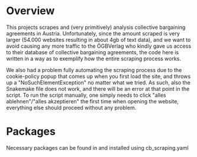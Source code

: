 # Overview

This projects scrapes and (very primitively) analysis collective bargaining agreements in Austria. Unfortunately, since the amount scraped is very larger (54.000 websites resulting in about 4gb of text data), and we want to avoid causing any more traffic to the ÖGBVerlag who kindly gave us access to their database of collective bargaining agreements, the code here is written in a way as to exemplify how the entire scraping process works.

We also had a problem fully automating the scraping process due to the cookie-policy popup that comes up when you first load the site, and throws up a "NoSuchElementException" no matter what we tried. As such, also the Snakemake file does not work, and there will be an error at that point in the script. To run the script manually, one simply needs to click "alles ablehnen"/"alles akzeptieren" the first time when opening the website, everything else should proceed without any problem.  

# Packages
Necessary packages can be found in and installed using cb_scraping.yaml


